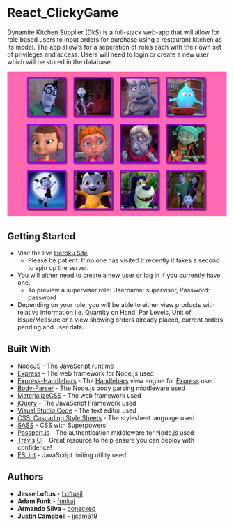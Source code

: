 # React_ClickyGame

Dynamite Kitchen Supplier (DkS) is a full-stack web-app that will allow for role based users to input orders for purchase using a restaurant kitchen as its model. The app allow's for a seperation of roles each with their own set of privileges and access. Users will need to login or create a new user which will be stored in the database.

![VCG](/public/images/clickyGame.png)

## Getting Started

* Visit the live [Heroku Site](https://serene-forest-68972.herokuapp.com/)
    * Please be patient. If no one has visited it recently it takes a second to spin up the server.
* You will either need to create a new user or log in if you currently have one.
    * To preview a supervisor role: Username: supervisor, Password: password
* Depending on your role, you will be able to either view products with relative information i.e. Quantity on Hand, Par Levels, Unit of Issue/Measure or a view showing orders already placed, current orders pending and user data.

## Built With

* [NodeJS](https://nodejs.org/en/) - The JavaScript runtime
* [Express](https://github.com/expressjs/express) - The web framework for Node.js used
* [Express-Handlebars](https://github.com/ericf/express-handlebars) - The [Handlebars](https://github.com/wycats/handlebars.js) view engine for [Express](https://github.com/expressjs/express) used
* [Body-Parser](https://github.com/expressjs/body-parser) - The Node.js body parsing middleware used
* [MaterializeCSS](https://materializecss.com/) - The web framework used
* [jQuery](https://jquery.com/) - The JavaScript Framework used
* [Visual Studio Code](https://code.visualstudio.com/) - The text editor used
* [CSS: Cascading Style Sheets](https://developer.mozilla.org/en-US/docs/Web/CSS) - The stylesheet language used
* [SASS](https://sass-lang.com) - CSS with Superpowers!
* [Passport.js](http://www.passportjs.org/) - The authentication middleware for Node.js used
* [Travis CI](https://travis-ci.org/) - Great resource to help ensure you can deploy with confidence!
* [ESLint](https://eslint.org/) - JavaScript liniting utility used 

## Authors 

* **Jesse Loftus** - [Loftusjl](https://loftusjl.github.io)
* **Adam Funk** - [funkaj](https://funkaj.github.io)
* **Armando Silva** - [conecked](https://conecked.github.io)
* **Justin Campbell** - [jjcam619](https://jjcam619.github.io)

